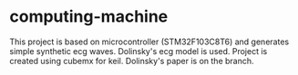 # computing-machine
This project is based on microcontroller (STM32F103C8T6) and generates simple synthetic ecg waves. Dolinsky's ecg model is used. Project is created using cubemx for keil. Dolinsky's paper is on the branch. 
